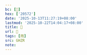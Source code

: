 ```yaml
---
bc: [𠕲]
hex: ['20572']
date: '2025-10-13T11:27:19+08:00'
lastmod: '2025-10-22T14:04:17+08:00'
title: 󰖾
url: 󰖾
tags: [雨]
src: GHZR
note:
---
```

